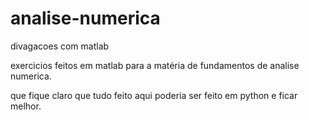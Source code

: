 # analise-numerica
divagacoes com matlab

exercicios feitos em matlab para a matéria de fundamentos de analise numerica.

que fique claro que tudo feito aqui poderia ser feito em python e ficar melhor.

